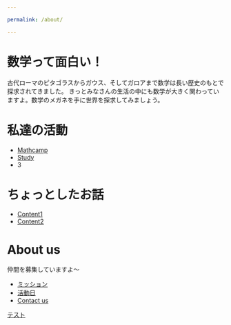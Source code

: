 ```yaml
---

permalink: /about/

---
```



# 数学って面白い！

古代ローマのピタゴラスからガウス、そしてガロアまで数学は長い歴史のもとで探求されてきました。
きっとみなさんの生活の中にも数学が大きく関わっていますよ。数学のメガネを手に世界を探求してみましょう。


# 私達の活動

- [Mathcamp](/Doc/Our_activity/Mathcamp.md)
- [Study](//Doc/Our_activity/Study.md)
- 3

# ちょっとしたお話

- [Content1](Doc/Contemts/posts/Content1.md)
- [Content2](/Doc/Contemts/Content2.md)

# About us

仲間を募集していますよ〜
- [ミッション](Doc/about_us/Mission.md)
- [活動日](/Doc/about_us/About_club.md)
- [Contact us](/Doc/about_us/Contact_us.md)

[テスト](/_test/test1.md)
